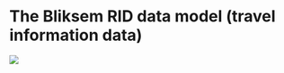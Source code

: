# The Bliksem RID data model (travel information data)

![](https://plannerstack.uservoice.com/assets/75331796/rid.png)
